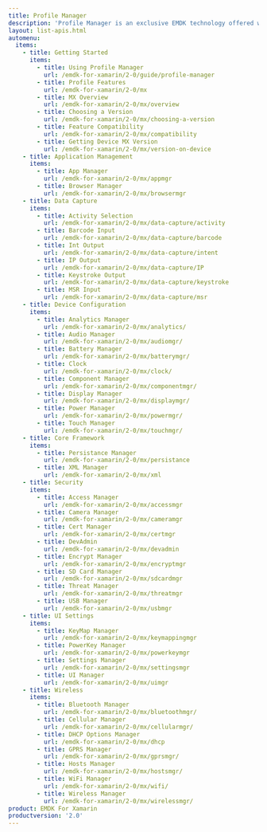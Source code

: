 ```yaml
---
title: Profile Manager
description: 'Profile Manager is an exclusive EMDK technology offered within your IDE, providing a GUI based development tool. This allows you to write fewer lines of code resulting in reduced development time, effort and errors.'
layout: list-apis.html
automenu:
  items:
    - title: Getting Started
      items:
        - title: Using Profile Manager
          url: /emdk-for-xamarin/2-0/guide/profile-manager
        - title: Profile Features
          url: /emdk-for-xamarin/2-0/mx
        - title: MX Overview
          url: /emdk-for-xamarin/2-0/mx/overview
        - title: Choosing a Version
          url: /emdk-for-xamarin/2-0/mx/choosing-a-version
        - title: Feature Compatibility
          url: /emdk-for-xamarin/2-0/mx/compatibility
        - title: Getting Device MX Version
          url: /emdk-for-xamarin/2-0/mx/version-on-device
    - title: Application Management
      items:
        - title: App Manager
          url: /emdk-for-xamarin/2-0/mx/appmgr
        - title: Browser Manager
          url: /emdk-for-xamarin/2-0/mx/browsermgr
    - title: Data Capture
      items:
        - title: Activity Selection
          url: /emdk-for-xamarin/2-0/mx/data-capture/activity
        - title: Barcode Input
          url: /emdk-for-xamarin/2-0/mx/data-capture/barcode
        - title: Int Output
          url: /emdk-for-xamarin/2-0/mx/data-capture/intent
        - title: IP Output
          url: /emdk-for-xamarin/2-0/mx/data-capture/IP
        - title: Keystroke Output
          url: /emdk-for-xamarin/2-0/mx/data-capture/keystroke
        - title: MSR Input
          url: /emdk-for-xamarin/2-0/mx/data-capture/msr
    - title: Device Configuration
      items:
        - title: Analytics Manager
          url: /emdk-for-xamarin/2-0/mx/analytics/
        - title: Audio Manager
          url: /emdk-for-xamarin/2-0/mx/audiomgr/
        - title: Battery Manager
          url: /emdk-for-xamarin/2-0/mx/batterymgr/
        - title: Clock
          url: /emdk-for-xamarin/2-0/mx/clock/
        - title: Component Manager
          url: /emdk-for-xamarin/2-0/mx/componentmgr/
        - title: Display Manager
          url: /emdk-for-xamarin/2-0/mx/displaymgr/
        - title: Power Manager
          url: /emdk-for-xamarin/2-0/mx/powermgr/
        - title: Touch Manager
          url: /emdk-for-xamarin/2-0/mx/touchmgr/
    - title: Core Framework
      items:
        - title: Persistance Manager
          url: /emdk-for-xamarin/2-0/mx/persistance
        - title: XML Manager
          url: /emdk-for-xamarin/2-0/mx/xml
    - title: Security
      items:
        - title: Access Manager
          url: /emdk-for-xamarin/2-0/mx/accessmgr
        - title: Camera Manager
          url: /emdk-for-xamarin/2-0/mx/cameramgr
        - title: Cert Manager
          url: /emdk-for-xamarin/2-0/mx/certmgr
        - title: DevAdmin
          url: /emdk-for-xamarin/2-0/mx/devadmin
        - title: Encrypt Manager
          url: /emdk-for-xamarin/2-0/mx/encryptmgr
        - title: SD Card Manager
          url: /emdk-for-xamarin/2-0/mx/sdcardmgr
        - title: Threat Manager
          url: /emdk-for-xamarin/2-0/mx/threatmgr
        - title: USB Manager
          url: /emdk-for-xamarin/2-0/mx/usbmgr
    - title: UI Settings
      items:
        - title: KeyMap Manager
          url: /emdk-for-xamarin/2-0/mx/keymappingmgr
        - title: PowerKey Manager
          url: /emdk-for-xamarin/2-0/mx/powerkeymgr
        - title: Settings Manager
          url: /emdk-for-xamarin/2-0/mx/settingsmgr
        - title: UI Manager
          url: /emdk-for-xamarin/2-0/mx/uimgr
    - title: Wireless
      items:
        - title: Bluetooth Manager
          url: /emdk-for-xamarin/2-0/mx/bluetoothmgr/
        - title: Cellular Manager
          url: /emdk-for-xamarin/2-0/mx/cellularmgr/
        - title: DHCP Options Manager
          url: /emdk-for-xamarin/2-0/mx/dhcp
        - title: GPRS Manager
          url: /emdk-for-xamarin/2-0/mx/gprsmgr/
        - title: Hosts Manager
          url: /emdk-for-xamarin/2-0/mx/hostsmgr/
        - title: WiFi Manager
          url: /emdk-for-xamarin/2-0/mx/wifi/
        - title: Wireless Manager
          url: /emdk-for-xamarin/2-0/mx/wirelessmgr/
product: EMDK For Xamarin
productversion: '2.0'
---
```














